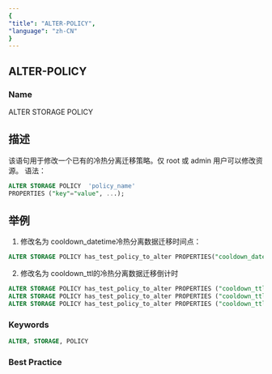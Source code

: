 ```yaml
---
{
"title": "ALTER-POLICY",
"language": "zh-CN"
}
---
```


## ALTER-POLICY

### Name

ALTER STORAGE POLICY

## 描述

该语句用于修改一个已有的冷热分离迁移策略。仅 root 或 admin 用户可以修改资源。
语法：
```sql
ALTER STORAGE POLICY  'policy_name'
PROPERTIES ("key"="value", ...);
```

## 举例

1. 修改名为 cooldown_datetime冷热分离数据迁移时间点：
```sql
ALTER STORAGE POLICY has_test_policy_to_alter PROPERTIES("cooldown_datetime" = "2023-06-08 00:00:00");
```
2. 修改名为 cooldown_ttl的冷热分离数据迁移倒计时
```sql
ALTER STORAGE POLICY has_test_policy_to_alter PROPERTIES ("cooldown_ttl" = "10000");
ALTER STORAGE POLICY has_test_policy_to_alter PROPERTIES ("cooldown_ttl" = "1h");
ALTER STORAGE POLICY has_test_policy_to_alter PROPERTIES ("cooldown_ttl" = "3d");
```
### Keywords

```sql
ALTER, STORAGE, POLICY
```

### Best Practice
